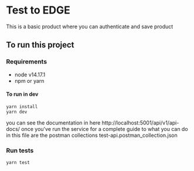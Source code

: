 # Test to EDGE

This is a basic product where you can authenticate and save product

## To run this project
### Requirements
  - node v14.17.1
  - npm or yarn

#### To run in dev
```
yarn install
yarn dev
```
you can see the documentation in here http://localhost:5001/api/v1/api-docs/
once you've run the service for a complete guide to what you can do
in this file are the postman collections test-api.postman_collection.json 

### Run tests

```
yarn test
```